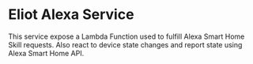 # Eliot Alexa Service

This service expose a Lambda Function used to fulfill Alexa Smart Home Skill requests. Also react to device state changes and report state using Alexa Smart Home API.
